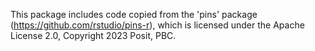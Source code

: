 This package includes code copied from the 'pins' package
(https://github.com/rstudio/pins-r), which is licensed under the Apache
License 2.0, Copyright 2023 Posit, PBC.
